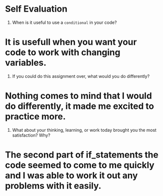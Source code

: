 # Self Evaluation

1. When is it useful to use a `conditional` in your code?
# It is usefull when you want your code to work with changing variables.
1. If you could do this assignment over, what would you do differently?
# Nothing comes to mind that I would do differently, it made me excited to practice more.
1. What about your thinking, learning, or work today brought you the most satisfaction? Why?
# The second part of if_statements the code seemed to come to me quickly and I was able to work it out any problems with it easily.